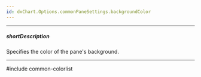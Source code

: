```yaml
---
id: dxChart.Options.commonPaneSettings.backgroundColor
---
```

---
##### shortDescription
Specifies the color of the pane's background.

---
#include common-colorlist